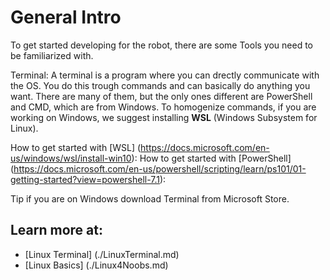 # General Intro
To get started developing for the robot, there are some Tools you need to be familiarized with.

Terminal:
    A terminal is a program where you can drectly communicate with the OS. You do this trough commands and can basically do anything you want. There are many of them, but the only ones different are PowerShell and CMD, which are from Windows. To homogenize commands, if you are working on Windows, we suggest installing **WSL** (Windows Subsystem for Linux).


How to get started with [WSL] (https://docs.microsoft.com/en-us/windows/wsl/install-win10):
How to get started with [PowerShell] (https://docs.microsoft.com/en-us/powershell/scripting/learn/ps101/01-getting-started?view=powershell-7.1): 

Tip if you are on Windows download Terminal from Microsoft Store.

## Learn more at:

* [Linux Terminal] (./LinuxTerminal.md)
* [Linux Basics] (./Linux4Noobs.md)